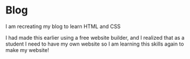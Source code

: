 # Blog
I am recreating my blog to learn HTML and CSS 

I had made this earlier using a free website builder, and I realized that as a student I need to have my own website so I am learning this skills again to make my website! 